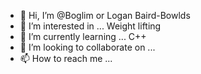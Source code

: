 - 👋 Hi, I’m @Boglim or Logan Baird-Bowlds
- 👀 I’m interested in ... Weight lifting 
- 🌱 I’m currently learning ... C++
- 💞️ I’m looking to collaborate on ...
- 📫 How to reach me ...

<!---
Boglim/Boglim is a ✨ special ✨ repository because its `README.md` (this file) appears on your GitHub profile.
You can click the Preview link to take a look at your changes.
--->
